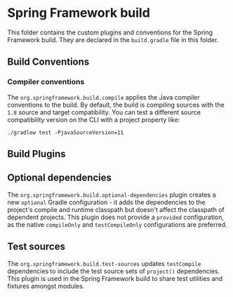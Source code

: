 # Spring Framework build

This folder contains the custom plugins and conventions for the Spring Framework build.
They are declared in the `build.gradle` file in this folder.

## Build Conventions

### Compiler conventions

The `org.springframework.build.compile` applies the Java compiler conventions to the build.
By default, the build is compiling sources with the `1.8` source and target compatibility.
You can test a different source compatibility version on the CLI with a project property like:

```
./gradlew test -PjavaSourceVersion=11
```

## Build Plugins

## Optional dependencies

The `org.springframework.build.optional-dependencies` plugin creates a new `optional`
Gradle configuration - it adds the dependencies to the project's compile and runtime classpath
but doesn't affect the classpath of dependent projects.
This plugin does not provide a `provided` configuration, as the native `compileOnly` and `testCompileOnly`
configurations are preferred.

## Test sources

The `org.springframework.build.test-sources` updates `testCompile` dependencies to include
the test source sets of `project()` dependencies. This plugin is used in the Spring Framework build 
to share test utilities and fixtures amongst modules.